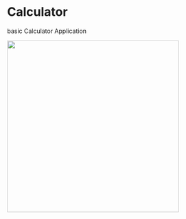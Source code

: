 # Calculator
basic Calculator Application

<img src="https://cloud.githubusercontent.com/assets/26799985/25535435/a9925398-2c54-11e7-80f4-a4c837929858.png" width="400">
